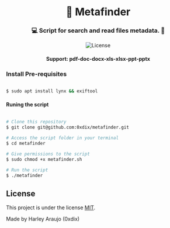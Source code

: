 <h1 align="center">
     🔎 Metafinder
</h1>

<h3 align="center">
    💻 Script for search and read files metadata. 🔬️
</h3>

<p align="center">
 
   <img alt="License" src="https://img.shields.io/github/license/0xdix/metafinder">

</p>

<h4 align="center"> 
	 Support: pdf-doc-docx-xls-xlsx-ppt-pptx
</h4>


### Install Pre-requisites

```bash

$ sudo apt install lynx && exiftool

```

#### Runing the script

```bash

# Clone this repository
$ git clone git@github.com:0xdix/metafinder.git

# Access the script folder in your terminal
$ cd metafinder

# Give permissions to the script
$ sudo chmod +x metafinder.sh

# Run the script
$ ./metafinder

```
## License

This project is under the license [MIT](./LICENSE).

Made by Harley Araujo (0xdix)

